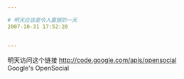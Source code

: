 ```yaml
---

# 明天应该是令人震撼的一天
2007-10-31 17:52:20


---
```



明天访问这个链接 http://code.google.com/apis/opensocial<br />
Google's OpenSocial<br />
